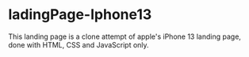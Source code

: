 # ladingPage-Iphone13

This landing page is a clone attempt of apple's iPhone 13 landing page, done with HTML, CSS and JavaScript only.
